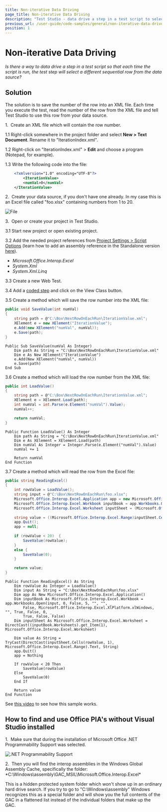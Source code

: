 ```yaml
---
title: Non-iterative Data Driving
page_title: Non-iterative Data Driving
description: "Test Studio - data drive a step in a test script to select a different sequential row from the data source by each test run. Non-iterative Data Driving in Test Studio"
previous_url: /user-guide/code-samples/general/non-iterative-data-driven-testing.aspx, /user-guide/code-samples/general/non-iterative-data-driven-testing
position: 1
---
```

# Non-iterative Data Driving

*Is there a way to data drive a step in a test script so that each time the script is run, the test step will select a different sequential row from the data source?*

## Solution

The solution is to save the number of the row into an XML file. Each time you execute the test, read the number of the row from the XML file and tell Test Studio to use this row from your data source.

1.&nbsp; Create an XML file which will contain the row number.

1.1 Right-click somewhere in the project folder and select **New > Text Document**. Rename it to "IterationIndex.xml".

1.2 Right-click on "IterationIndex.xml" > **Edit** and choose a program (Notepad, for example).

1.3 Write the following code into the file:

````XML
	<?xmlversion="1.0" encoding="UTF-8"?>
		<IterationValue> 
		<numVal>0</numVal>
	</IterationValue>
````

2.&nbsp; Create your data source, if you don't have one already. In my case this is an Excel file called "foo.xlsx" containing numbers from 1 to 20.

![File][1]

3.&nbsp; Open or create your project in Test Studio.

3.1 Start new project or open existing project.

3.2 Add the needed project references from <a href="/features/project-settings/script-options" target="_blank">Project Settings > Script Options</a> (learn how to add an assembly reference in the Standalone version <a href="/advanced-topics/coded-steps/add-assembly-reference" target="_blank">here</a>).
* *Microsoft.Office.Interop.Excel*
* *System.Xml*
* *System.Xml.Linq*

3.3 Create a new Web Test.

3.4 Add a <a href="/features/custom-steps/script-step" target="_blank">coded step</a> and click on the View Class button.

3.5 Create a method which will save the row number into the XML file:

````C#
public void SaveValue(int numVal)
{
    string path = @"C:\Box\NextRowOnEachRun\IterationValue.xml";
    XElement e = new XElement("IterationValue");
    e.Add(new XElement("numVal", numVal));
    e.Save(path);
}
````
````VB
Public Sub SaveValue(numVal As Integer)
	Dim path As String = "C:\Box\NextRowOnEachRun\IterationValue.xml"
	Dim e As New XElement("IterationValue")
	e.Add(New XElement("numVal", numVal))
	e.Save(path)
End Sub
````

3.6 Create a method which will load the row number from the XML file:

````C#
public int LoadValue()
{
    string path = @"C:\Box\NextRowOnEachRun\IterationValue.xml";
    XElement e = XElement.Load(path);
    int numVal = int.Parse(e.Element("numVal").Value);
    numVal++;

    return numVal;
}
````
````VB
Public Function LoadValue() As Integer
	Dim path As String = "C:\Box\NextRowOnEachRun\IterationValue.xml"
	Dim e As XElement = XElement.Load(path)
	Dim numVal As Integer = Integer.Parse(e.Element("numVal").Value)
	numVal += 1

	Return numVal
End Function
````

3.7 Create a method which will read the row from the Excel file:

````C#
public string ReadingExcel()
{
	int rowValue = LoadValue();
	string input = @"C:\Box\NextRowOnEachRun\foo.xlsx";
	Microsoft.Office.Interop.Excel.Application app = new Microsoft.Office.Interop.Excel.Application();
	Microsoft.Office.Interop.Excel.Workbook inputBook = app.Workbooks.Open(input, 0, false, 5, "", "", false, Microsoft.Office.Interop.Excel.XlPlatform.xlWindows, "", true, false, 0, true, false, false);
	Microsoft.Office.Interop.Excel.Worksheet inputSheet = (Microsoft.Office.Interop.Excel.Worksheet)((inputBook.Worksheets).get_Item(1));
	     
	string value = ((Microsoft.Office.Interop.Excel.Range)inputSheet.Cells[rowValue, 1]).Text as string; 
	app.Quit();
	app = null;
	 
	if (rowValue < 20)	{
	    SaveValue(rowValue);
	}
	else { 
        SaveValue(0); 
    }

	return value;
}
````
````VB
Public Function ReadingExcel() As String
	Dim rowValue As Integer = LoadValue()
	Dim input As String = "C:\Box\NextRowOnEachRun\foo.xlsx"
	Dim app As New Microsoft.Office.Interop.Excel.Application()
	Dim inputBook As Microsoft.Office.Interop.Excel.Workbook = app.Workbooks.Open(input, 0, False, 5, "", "", _
		False, Microsoft.Office.Interop.Excel.XlPlatform.xlWindows, "", True, False, 0, _
		True, False, False)
	Dim inputSheet As Microsoft.Office.Interop.Excel.Worksheet = DirectCast((inputBook.Worksheets).get_Item(1), Microsoft.Office.Interop.Excel.Worksheet)

	Dim value As String = TryCast(DirectCast(inputSheet.Cells(rowValue, 1), Microsoft.Office.Interop.Excel.Range).Text, String)
	app.Quit()
	app = Nothing

	If rowValue < 20 Then
		SaveValue(rowValue)
	Else
		SaveValue(0)
	End If

	Return value
End Function
````

See <a href="http://screencast.com/t/bqt6zXOj" target="_blank">this video</a> to see how this sample works.

## How to find and use Office PIA's without Visual Studio installed

1.&nbsp; Make sure that during the installation of Microsoft Office .NET Programmability Support was selected.

![.NET Programmability Support][2]

2.&nbsp; Then you will find the interop assemblies in the Windows Global Assembly Cache, specifically the folder: *C:\Windows\assembly\GAC_MSIL\Microsoft.Office.Interop.Excel\*

This is a hidden protected system folder which won't show up in an ordinary hard drive search. If you try to go to "C:\Windows\assembly" Windows recognizes this as a special folder and will show you the full contents of the GAC in a flattened list instead of the individual folders that make up the GAC.

[1]: /img/advanced-topics/coded-samples/general/non-iterative-data-driving/fig1.png
[2]: /img/advanced-topics/coded-samples/general/random-row/fig2.png
